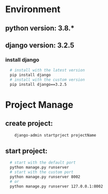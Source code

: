 # Environment

## python version: 3.8.*

## django version: 3.2.5

### install django

```bash
  # install with the latest version
  pip install django
  # install with the custom version
  pip install django==3.2.5 
```

# Project Manage
## create project:

```bash
    django-admin startprject projectName
```

## start project:

```bash
  # start with the default port
  python manage.py runserver   
  # start with the custom port
  python manage.py runserver 8002 
  # or 
  python manage.py runserver 127.0.0.1:8002 
```

